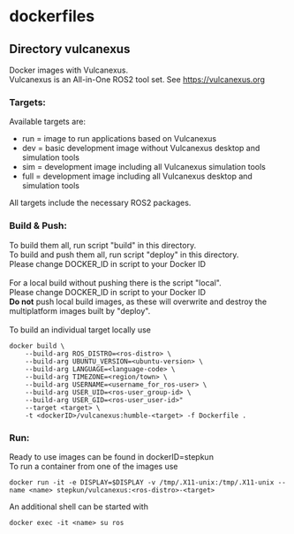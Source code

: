 # dockerfiles

## Directory vulcanexus
Docker images with Vulcanexus.<br>
Vulcanexus is an All-in-One ROS2 tool set. See  https://vulcanexus.org

### Targets:
Available targets are:
- run = image to run applications based on Vulcanexus
- dev = basic development image without Vulcanexus desktop and simulation tools
- sim = development image including all Vulcanexus simulation tools
- full = development image including all Vulcanexus desktop and simulation tools

All targets include the necessary ROS2 packages.<br>

### Build & Push:
To build them all, run script "build" in this directory.<br>
To build and push them all, run script "deploy" in this directory.<br>
Please change DOCKER_ID in script to your Docker ID<br>
<br>
For a local build without pushing there is the script "local".<br>
Please change DOCKER_ID in script to your Docker ID<br>
**Do not** push local build images, as these will overwrite and destroy the multiplatform images built by "deploy".<br>
<br>
To build an individual target locally use
```
docker build \
    --build-arg ROS_DISTRO=<ros-distro> \
    --build-arg UBUNTU_VERSION=<ubuntu-version> \
    --build-arg LANGUAGE=<language-code> \
    --build-arg TIMEZONE=<region/town> \
    --build-arg USERNAME=<username_for_ros-user> \
    --build-arg USER_UID=<ros-user_group-id> \
    --build-arg USER_GID=<ros-user_user-id>"
    --target <target> \
    -t <dockerID>/vulcanexus:humble-<target> -f Dockerfile .
```

### Run:
Ready to use images can be found in dockerID=stepkun<br>
To run a container from one of the images use
```
docker run -it -e DISPLAY=$DISPLAY -v /tmp/.X11-unix:/tmp/.X11-unix --name <name> stepkun/vulcanexus:<ros-distro>-<target>
```
An additional shell can be started with
```
docker exec -it <name> su ros
```
